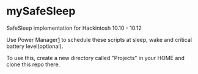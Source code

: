 # mySafeSleep
SafeSleep implementation for Hackintosh 10.10 - 10.12

Use Power Manager[1] to schedule these scripts at sleep, wake and critical battery level(optional).

To use this, create a new directory called "Projects" in your HOME and clone this repo there.

[1]: https://www.dssw.co.uk/powermanager/
